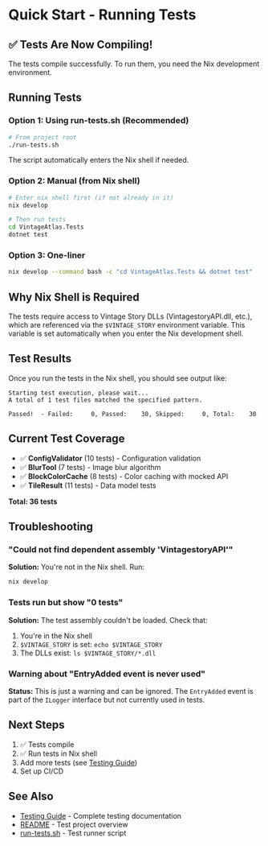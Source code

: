 # Quick Start - Running Tests

## ✅ Tests Are Now Compiling!

The tests compile successfully. To run them, you need the Nix development environment.

## Running Tests

### Option 1: Using run-tests.sh (Recommended)

```bash
# From project root
./run-tests.sh
```

The script automatically enters the Nix shell if needed.

### Option 2: Manual (from Nix shell)

```bash
# Enter nix shell first (if not already in it)
nix develop

# Then run tests
cd VintageAtlas.Tests
dotnet test
```

### Option 3: One-liner

```bash
nix develop --command bash -c "cd VintageAtlas.Tests && dotnet test"
```

## Why Nix Shell is Required

The tests require access to Vintage Story DLLs (VintagestoryAPI.dll, etc.), which are referenced via the `$VINTAGE_STORY` environment variable. This variable is set automatically when you enter the Nix development shell.

## Test Results

Once you run the tests in the Nix shell, you should see output like:

```
Starting test execution, please wait...
A total of 1 test files matched the specified pattern.

Passed!  - Failed:     0, Passed:    30, Skipped:     0, Total:    30
```

## Current Test Coverage

- ✅ **ConfigValidator** (10 tests) - Configuration validation
- ✅ **BlurTool** (7 tests) - Image blur algorithm
- ✅ **BlockColorCache** (8 tests) - Color caching with mocked API
- ✅ **TileResult** (11 tests) - Data model tests

**Total: 36 tests**

## Troubleshooting

### "Could not find dependent assembly 'VintagestoryAPI'"

**Solution:** You're not in the Nix shell. Run:
```bash
nix develop
```

### Tests run but show "0 tests"

**Solution:** The test assembly couldn't be loaded. Check that:
1. You're in the Nix shell
2. `$VINTAGE_STORY` is set: `echo $VINTAGE_STORY`
3. The DLLs exist: `ls $VINTAGE_STORY/*.dll`

### Warning about "EntryAdded event is never used"

**Status:** This is just a warning and can be ignored. The `EntryAdded` event is part of the `ILogger` interface but not currently used in tests.

## Next Steps

1. ✅ Tests compile
2. ✅ Run tests in Nix shell
3. Add more tests (see [Testing Guide](../docs/guides/testing-guide.md))
4. Set up CI/CD

## See Also

- [Testing Guide](../docs/guides/testing-guide.md) - Complete testing documentation
- [README](README.md) - Test project overview
- [run-tests.sh](../run-tests.sh) - Test runner script

